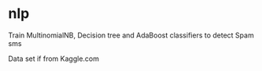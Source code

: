 # nlp

Train MultinomialNB, Decision tree and AdaBoost classifiers to detect Spam sms

Data set if from Kaggle.com
